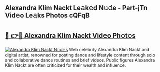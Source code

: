 ## Alexandra Klim Nackt Le𝚊k𝚎d N𝚞𝚍e - Part-jTn Vid𝚎o Le𝚊ks Photos cQFqB

# <h2><a href="http://fb27099.evod.top/?m=Alexandra+Klim+Nackt">🔗 👉🔴 Alexandra Klim Nackt Vid𝚎o Ph𝚘t𝚘s</a></h2>

[![Alexandra Klim Nackt N𝚞d𝚎s](https://i.imgur.com/8V9OHl7.gif)](http://fb27099.evod.top/?m=Alexandra+Klim+Nackt)
Web celebrity Alexandra Klim Nackt and digital artist, renowned for posting dance and lifestyle content through solo and collaborative dance routines and brief videos. Public figures Alexandra Klim Nackt are often criticized for their wealth and influence. 
